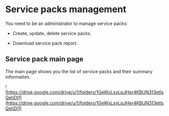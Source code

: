 # Service packs management

You need to be an administrator to manage service packs:

- Create, update, delete service packs.

- Download service pack report.

## Service pack main page

The main page shows you the list of service packs and their summary information.

![https://drive.google.com/drive/u/1/folders/1GeWxLsvLpJHer4KBUN313etlsQetiDl1](https://drive.google.com/drive/u/1/folders/1GeWxLsvLpJHer4KBUN313etlsQetiDl1)



